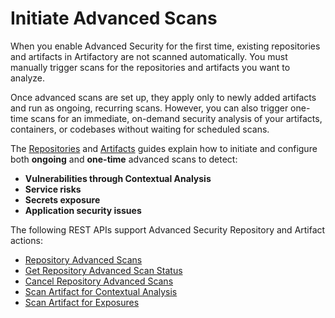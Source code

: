 # Initiate Advanced Scans

When you enable Advanced Security for the first time, existing repositories and artifacts in Artifactory are not scanned automatically. You must manually trigger scans for the repositories and artifacts you want to analyze.

Once advanced scans are set up, they apply only to newly added artifacts and run as ongoing, recurring scans. However, you can also trigger one-time scans for an immediate, on-demand security analysis of your artifacts, containers, or codebases without waiting for scheduled scans.

The [Repositories](repositories.md) and [Artifacts](artifacts.md) guides explain how to initiate and configure both **ongoing** and **one-time** advanced scans to detect:

* **Vulnerabilities through Contextual Analysis**
* **Service risks**
* **Secrets exposure**
* **Application security issues**

The following REST APIs support Advanced Security Repository and Artifact actions:

* [Repository Advanced Scans](https://jfrog.com/help/r/xray-rest-apis/repository-advanced-scans)
* [Get Repository Advanced Scan Status](https://jfrog.com/help/r/xray-rest-apis/get-repository-advanced-scan-status)
* [Cancel Repository Advanced Scans](https://jfrog.com/help/r/xray-rest-apis/cancel-repository-advanced-scans)
* [Scan Artifact for Contextual Analysis](https://jfrog.com/help/r/xray-rest-apis/scan-artifact-for-contextual-analysis)
* [Scan Artifact for Exposures](https://jfrog.com/help/r/xray-rest-apis/scan-artifact-for-exposures)
